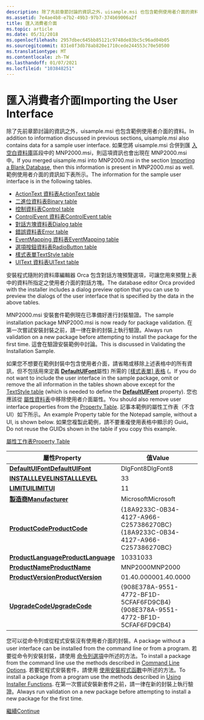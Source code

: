 ```yaml
---
description: 除了先前章節討論的資訊之外，uisample.msi 也包含範例使用者介面的資料。
ms.assetid: 7e4ae4b8-e7b2-49b3-97b7-374b69006a2f
title: 匯入消費者介面
ms.topic: article
ms.date: 05/31/2018
ms.openlocfilehash: 2957dbec645bb85121c9748de83bc5c96ad04b05
ms.sourcegitcommit: 831e8f3db78ab820e1710cede244553c70e50500
ms.translationtype: MT
ms.contentlocale: zh-TW
ms.lasthandoff: 01/07/2021
ms.locfileid: "103848251"
---
```

# <a name="importing-the-user-interface"></a><span data-ttu-id="1bacc-103">匯入消費者介面</span><span class="sxs-lookup"><span data-stu-id="1bacc-103">Importing the User Interface</span></span>

<span data-ttu-id="1bacc-104">除了先前章節討論的資訊之外，uisample.msi 也包含範例使用者介面的資料。</span><span class="sxs-lookup"><span data-stu-id="1bacc-104">In addition to information discussed in previous sections, uisample.msi also contains data for a sample user interface.</span></span> <span data-ttu-id="1bacc-105">如果您將 uisample.msi 合併到匯 [入空白資料庫](importing-a-blank-database.md)區段中的 MNP2000.msi，則這項資訊也會出現在 MNP2000.msi 中。</span><span class="sxs-lookup"><span data-stu-id="1bacc-105">If you merged uisample.msi into MNP2000.msi in the section [Importing a Blank Database](importing-a-blank-database.md), then this information is present in MNP2000.msi as well.</span></span> <span data-ttu-id="1bacc-106">範例使用者介面的資訊如下表所示。</span><span class="sxs-lookup"><span data-stu-id="1bacc-106">The information for the sample user interface is in the following tables.</span></span>

-   [<span data-ttu-id="1bacc-107">ActionText 資料表</span><span class="sxs-lookup"><span data-stu-id="1bacc-107">ActionText table</span></span>](actiontext-table.md)
-   [<span data-ttu-id="1bacc-108">二進位資料表</span><span class="sxs-lookup"><span data-stu-id="1bacc-108">Binary table</span></span>](binary-table.md)
-   [<span data-ttu-id="1bacc-109">控制資料表</span><span class="sxs-lookup"><span data-stu-id="1bacc-109">Control table</span></span>](control-table.md)
-   [<span data-ttu-id="1bacc-110">ControlEvent 資料表</span><span class="sxs-lookup"><span data-stu-id="1bacc-110">ControlEvent table</span></span>](controlevent-table.md)
-   [<span data-ttu-id="1bacc-111">對話方塊資料表</span><span class="sxs-lookup"><span data-stu-id="1bacc-111">Dialog table</span></span>](dialog-table.md)
-   [<span data-ttu-id="1bacc-112">錯誤資料表</span><span class="sxs-lookup"><span data-stu-id="1bacc-112">Error table</span></span>](error-table.md)
-   [<span data-ttu-id="1bacc-113">EventMapping 資料表</span><span class="sxs-lookup"><span data-stu-id="1bacc-113">EventMapping table</span></span>](eventmapping-table.md)
-   [<span data-ttu-id="1bacc-114">選項按鈕資料表</span><span class="sxs-lookup"><span data-stu-id="1bacc-114">RadioButton table</span></span>](radiobutton-table.md)
-   [<span data-ttu-id="1bacc-115">樣式表單</span><span class="sxs-lookup"><span data-stu-id="1bacc-115">TextStyle table</span></span>](textstyle-table.md)
-   [<span data-ttu-id="1bacc-116">UIText 資料表</span><span class="sxs-lookup"><span data-stu-id="1bacc-116">UIText table</span></span>](uitext-table.md)

<span data-ttu-id="1bacc-117">安裝程式隨附的資料庫編輯器 Orca 包含對話方塊預覽選項，可讓您用來預覽上表中的資料所指定之使用者介面的對話方塊。</span><span class="sxs-lookup"><span data-stu-id="1bacc-117">The database editor Orca provided with the installer includes a dialog preview option that you can use to preview the dialogs of the user interface that is specified by the data in the above tables.</span></span>

<span data-ttu-id="1bacc-118">MNP2000.msi 安裝套件範例現在已準備好進行封裝驗證。</span><span class="sxs-lookup"><span data-stu-id="1bacc-118">The sample installation package MNP2000.msi is now ready for package validation.</span></span> <span data-ttu-id="1bacc-119">在第一次嘗試安裝封裝之前，請一律在新的封裝上執行驗證。</span><span class="sxs-lookup"><span data-stu-id="1bacc-119">Always run validation on a new package before attempting to install the package for the first time.</span></span> <span data-ttu-id="1bacc-120">這會在驗證安裝範例中討論。</span><span class="sxs-lookup"><span data-stu-id="1bacc-120">This is discussed in Validating the Installation Sample.</span></span>

<span data-ttu-id="1bacc-121">如果您不想要在範例封裝中包含使用者介面，請省略或移除上述表格中的所有資訊，但不包括用來定義 [**DefaultUIFont**](defaultuifont.md)屬性) 所需的 [[樣式表單] 表格](textstyle-table.md) (。</span><span class="sxs-lookup"><span data-stu-id="1bacc-121">If you do not want to include the user interface in the sample package, omit or remove the all information in the tables shown above except for the [TextStyle table](textstyle-table.md) (which is needed to define the [**DefaultUIFont**](defaultuifont.md) property).</span></span> <span data-ttu-id="1bacc-122">您也應該從 [屬性資料表](property-table.md)中移除使用者介面屬性。</span><span class="sxs-lookup"><span data-stu-id="1bacc-122">You should also remove user interface properties from the [Property Table](property-table.md).</span></span> <span data-ttu-id="1bacc-123">記事本範例的屬性工作表（不含 UI）如下所示。</span><span class="sxs-lookup"><span data-stu-id="1bacc-123">An example Property table for the Notepad sample, without a UI, is shown below.</span></span> <span data-ttu-id="1bacc-124">如果您複製此範例，請不要重複使用表格中顯示的 Guid。</span><span class="sxs-lookup"><span data-stu-id="1bacc-124">Do not reuse the GUIDs shown in the table if you copy this example.</span></span>

[<span data-ttu-id="1bacc-125">屬性工作表</span><span class="sxs-lookup"><span data-stu-id="1bacc-125">Property Table</span></span>](property-table.md)



| <span data-ttu-id="1bacc-126">屬性</span><span class="sxs-lookup"><span data-stu-id="1bacc-126">Property</span></span>                                   | <span data-ttu-id="1bacc-127">值</span><span class="sxs-lookup"><span data-stu-id="1bacc-127">Value</span></span>                                  |
|--------------------------------------------|----------------------------------------|
| [<span data-ttu-id="1bacc-128">**DefaultUIFont**</span><span class="sxs-lookup"><span data-stu-id="1bacc-128">**DefaultUIFont**</span></span>](defaultuifont.md)     | <span data-ttu-id="1bacc-129">DlgFont8</span><span class="sxs-lookup"><span data-stu-id="1bacc-129">DlgFont8</span></span>                               |
| [<span data-ttu-id="1bacc-130">**INSTALLLEVEL**</span><span class="sxs-lookup"><span data-stu-id="1bacc-130">**INSTALLLEVEL**</span></span>](installlevel.md)       | <span data-ttu-id="1bacc-131">3</span><span class="sxs-lookup"><span data-stu-id="1bacc-131">3</span></span>                                      |
| [<span data-ttu-id="1bacc-132">**LIMITUI**</span><span class="sxs-lookup"><span data-stu-id="1bacc-132">**LIMITUI**</span></span>](limitui.md)                 | <span data-ttu-id="1bacc-133">1</span><span class="sxs-lookup"><span data-stu-id="1bacc-133">1</span></span>                                      |
| [<span data-ttu-id="1bacc-134">**製造商**</span><span class="sxs-lookup"><span data-stu-id="1bacc-134">**Manufacturer**</span></span>](manufacturer.md)       | <span data-ttu-id="1bacc-135">Microsoft</span><span class="sxs-lookup"><span data-stu-id="1bacc-135">Microsoft</span></span>                              |
| [<span data-ttu-id="1bacc-136">**ProductCode**</span><span class="sxs-lookup"><span data-stu-id="1bacc-136">**ProductCode**</span></span>](productcode.md)         | <span data-ttu-id="1bacc-137">{18A9233C-0B34-4127-A966-C257386270BC}</span><span class="sxs-lookup"><span data-stu-id="1bacc-137">{18A9233C-0B34-4127-A966-C257386270BC}</span></span> |
| [<span data-ttu-id="1bacc-138">**ProductLanguage**</span><span class="sxs-lookup"><span data-stu-id="1bacc-138">**ProductLanguage**</span></span>](productlanguage.md) | <span data-ttu-id="1bacc-139">1033</span><span class="sxs-lookup"><span data-stu-id="1bacc-139">1033</span></span>                                   |
| [<span data-ttu-id="1bacc-140">**ProductName**</span><span class="sxs-lookup"><span data-stu-id="1bacc-140">**ProductName**</span></span>](productname.md)         | <span data-ttu-id="1bacc-141">MNP2000</span><span class="sxs-lookup"><span data-stu-id="1bacc-141">MNP2000</span></span>                                |
| [<span data-ttu-id="1bacc-142">**ProductVersion**</span><span class="sxs-lookup"><span data-stu-id="1bacc-142">**ProductVersion**</span></span>](productversion.md)   | <span data-ttu-id="1bacc-143">01.40.0000</span><span class="sxs-lookup"><span data-stu-id="1bacc-143">01.40.0000</span></span>                             |
| [<span data-ttu-id="1bacc-144">**UpgradeCode**</span><span class="sxs-lookup"><span data-stu-id="1bacc-144">**UpgradeCode**</span></span>](upgradecode.md)         | <span data-ttu-id="1bacc-145">{908E378A-9551-4772-BF1D-5CFAF6FD9CB4}</span><span class="sxs-lookup"><span data-stu-id="1bacc-145">{908E378A-9551-4772-BF1D-5CFAF6FD9CB4}</span></span> |



 

<span data-ttu-id="1bacc-146">您可以從命令列或從程式安裝沒有使用者介面的封裝。</span><span class="sxs-lookup"><span data-stu-id="1bacc-146">A package without a user interface can be installed from the command line or from a program.</span></span> <span data-ttu-id="1bacc-147">若要從命令列安裝封裝，請使用 [命令列選項](command-line-options.md)中所述的方法。</span><span class="sxs-lookup"><span data-stu-id="1bacc-147">To install a package from the command line use the methods described in [Command Line Options](command-line-options.md).</span></span> <span data-ttu-id="1bacc-148">若要從程式安裝套件，請使用 [使用安裝程式函數](using-installer-functions.md)中所述的方法。</span><span class="sxs-lookup"><span data-stu-id="1bacc-148">To install a package from a program use the methods described in [Using Installer Functions](using-installer-functions.md).</span></span> <span data-ttu-id="1bacc-149">在第一次嘗試安裝新套件之前，請一律在新的封裝上執行驗證。</span><span class="sxs-lookup"><span data-stu-id="1bacc-149">Always run validation on a new package before attempting to install a new package for the first time.</span></span>

[<span data-ttu-id="1bacc-150">繼續</span><span class="sxs-lookup"><span data-stu-id="1bacc-150">Continue</span></span>](validating-an-installation-database.md)

 

 



